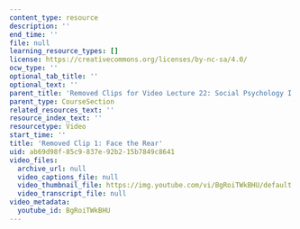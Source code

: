 ```yaml
---
content_type: resource
description: ''
end_time: ''
file: null
learning_resource_types: []
license: https://creativecommons.org/licenses/by-nc-sa/4.0/
ocw_type: ''
optional_tab_title: ''
optional_text: ''
parent_title: 'Removed Clips for Video Lecture 22: Social Psychology I'
parent_type: CourseSection
related_resources_text: ''
resource_index_text: ''
resourcetype: Video
start_time: ''
title: 'Removed Clip 1: Face the Rear'
uid: ab69d98f-85c9-837e-92b2-15b7849c8641
video_files:
  archive_url: null
  video_captions_file: null
  video_thumbnail_file: https://img.youtube.com/vi/BgRoiTWkBHU/default.jpg
  video_transcript_file: null
video_metadata:
  youtube_id: BgRoiTWkBHU
---
```

